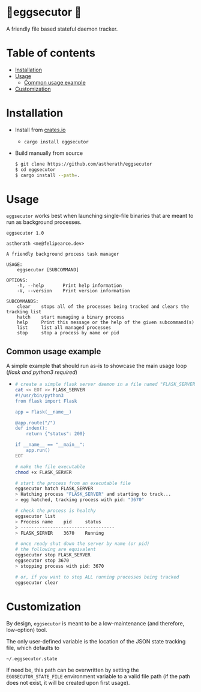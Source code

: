 # 🍳eggsecutor 🥚

A friendly file based stateful daemon tracker.

# Table of contents

- [Installation](#installation)
- [Usage](#usage)
    - [Common usage example](#common-usage-example)
- [Customization](#customization)

# Installation

- Install from [crates.io](https://crates.io/crates/eggsecutor)

    - `cargo install eggsecutor`

- Build manually from source
    ```sh
    $ git clone https://github.com/astherath/eggsecutor
    $ cd eggsecutor
    $ cargo install --path=.
    ```

# Usage

`eggsecutor` works best when launching single-file binaries that are meant to run as background processes.

```
eggsecutor 1.0

astherath <me@felipearce.dev>

A friendly background process task manager

USAGE:
    eggsecutor [SUBCOMMAND]

OPTIONS:
    -h, --help       Print help information
    -V, --version    Print version information

SUBCOMMANDS:
    clear    stops all of the processes being tracked and clears the tracking list
    hatch    start managing a binary process
    help     Print this message or the help of the given subcommand(s)
    list     list all managed processes
    stop     stop a process by name or pid
```

## Common usage example

A simple example that should run as-is to showcase the main usage loop (*flask and python3 required*)

- ```sh
  # create a simple flask server daemon in a file named "FLASK_SERVER"
  cat << EOT >> FLASK_SERVER
  #!/usr/bin/python3
  from flask import Flask
  
  app = Flask(__name__)
  
  @app.route("/")
  def index():
      return {"status": 200}
  
  if __name__ == "__main__":
      app.run()
  EOT
  
  # make the file executable
  chmod +x FLASK_SERVER
  
  # start the process from an executable file
  eggsecutor hatch FLASK_SERVER
  > Hatching process "FLASK_SERVER" and starting to track...
  > egg hatched, tracking process with pid: "3670"
  
  # check the process is healthy
  eggsecutor list
  > Process name    pid     status    
  > -----------------------------------
  > FLASK_SERVER    3670    Running
  
  # once ready shut down the server by name (or pid)
  # the following are equivalent
  eggsecutor stop FLASK_SERVER
  eggsecutor stop 3670
  > stopping process with pid: 3670
  
  # or, if you want to stop ALL running processes being tracked
  eggsecutor clear
  ```

# Customization 

By design, `eggsecutor` is meant to be a low-maintenance (and therefore, low-option) tool. 

The only user-defined variable is the location of the JSON state tracking file, which defaults to

`~/.eggsecutor.state`



If need be, this path can be overwritten by setting the `EGGSECUTOR_STATE_FILE` environment variable to a valid file path (if the path does not exist, it will be created upon first usage).
